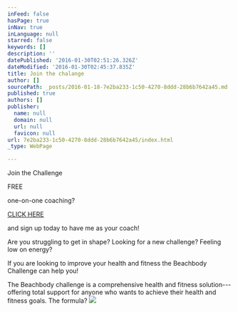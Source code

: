 ```yaml
---
inFeed: false
hasPage: true
inNav: true
inLanguage: null
starred: false
keywords: []
description: ''
datePublished: '2016-01-30T02:51:26.326Z'
dateModified: '2016-01-30T02:45:37.835Z'
title: Join the chalange
author: []
sourcePath: _posts/2016-01-18-7e2ba233-1c50-4270-8ddd-28b6b7642a45.md
published: true
authors: []
publisher:
  name: null
  domain: null
  url: null
  favicon: null
url: 7e2ba233-1c50-4270-8ddd-28b6b7642a45/index.html
_type: WebPage

---
```

Join the Challenge 

FREE

one-on-one coaching?

[CLICK HERE][0]

and sign up today to have me as your coach!

Are you struggling to get in shape? Looking for a new challenge? Feeling low on energy?

If you are looking to improve your health and fitness the Beachbody Challenge can help you!

The Beachbody challenge is a comprehensive health and fitness solution---offering total support for anyone who wants to achieve their health and fitness goals. The formula?
![](https://s3-us-west-2.amazonaws.com/the-grid-img/p/ee6c495d19461c91d1f10be959400eecdbed6003.jpg)

[0]: https://www.teambeachbody.com/signup/-/signup/free?referringRepId=307761